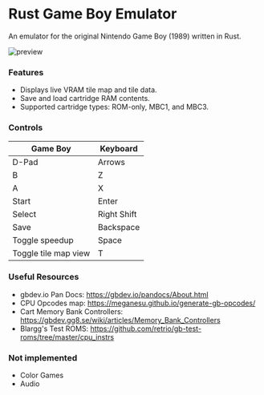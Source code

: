 # Rust Game Boy Emulator

An emulator for the original Nintendo Game Boy (1989) written in Rust.

![preview](https://github.com/mmducasse/rust_gb_2/blob/master/assets/gifs/rust-gb-emu-clips-ezgif-800px.gif)

### Features
- Displays live VRAM tile map and tile data.
- Save and load cartridge RAM contents.
- Supported cartridge types: ROM-only, MBC1, and MBC3.

### Controls
| Game Boy | Keyboard |
| ----------- | ----------- |
| D-Pad | Arrows |
| B | Z |
| A | X |
| Start | Enter |
| Select | Right Shift |
| Save | Backspace |
| Toggle speedup | Space |
| Toggle tile map view | T |

### Useful Resources
- gbdev.io Pan Docs: https://gbdev.io/pandocs/About.html
- CPU Opcodes map: https://meganesu.github.io/generate-gb-opcodes/
- Cart Memory Bank Controllers: https://gbdev.gg8.se/wiki/articles/Memory_Bank_Controllers
- Blargg's Test ROMS: https://github.com/retrio/gb-test-roms/tree/master/cpu_instrs

### Not implemented
- Color Games
- Audio
